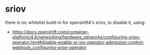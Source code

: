 # sriov

there is nic whitelist build-in for openshift4's sriov, to disable it, using: 
- https://docs.openshift.com/container-platform/4.6/networking/hardware_networks/configuring-sriov-operator.html#disable-enable-sr-iov-operator-admission-control-webhook_configuring-sriov-operator

```bash


```